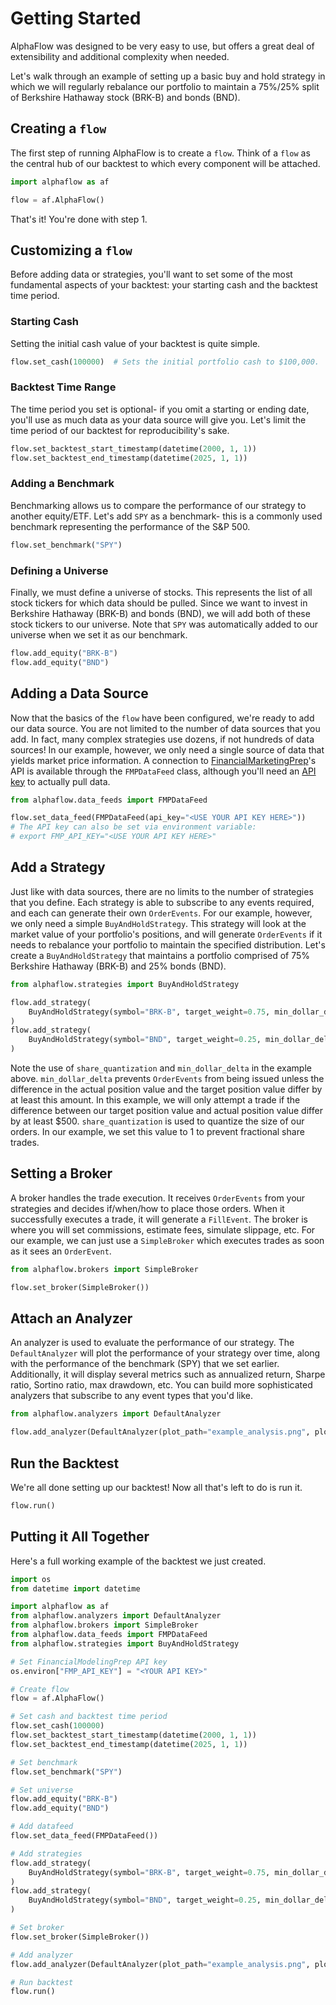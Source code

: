 # Getting Started

AlphaFlow was designed to be very easy to use, but offers a great deal of extensibility and additional complexity when needed.

Let's walk through an example of setting up a basic buy and hold strategy in which we will regularly rebalance our portfolio to maintain a 75%/25% split of Berkshire Hathaway stock (BRK-B) and bonds (BND).

## Creating a `flow`
The first step of running AlphaFlow is to create a `flow`. Think of a `flow` as the central hub of our backtest to which every component will be attached.

```python
import alphaflow as af

flow = af.AlphaFlow()
```
That's it! You're done with step 1.

## Customizing a `flow`
Before adding data or strategies, you'll want to set some of the most fundamental aspects of your backtest: your starting cash and the backtest time period. 

### Starting Cash
Setting the initial cash value of your backtest is quite simple.

```python
flow.set_cash(100000)  # Sets the initial portfolio cash to $100,000.
```

### Backtest Time Range
The time period you set is optional- if you omit a starting or ending date, you'll use as much data as your data source will give you. Let's limit the time period of our backtest for reproducibility's sake.

```python
flow.set_backtest_start_timestamp(datetime(2000, 1, 1))
flow.set_backtest_end_timestamp(datetime(2025, 1, 1))
```

### Adding a Benchmark
Benchmarking allows us to compare the performance of our strategy to another equity/ETF. Let's add `SPY` as a benchmark- this is a commonly used benchmark representing the performance of the S&P 500.

```python
flow.set_benchmark("SPY")
```

### Defining a Universe
Finally, we must define a universe of stocks. This represents the list of all stock tickers for which data should be pulled. Since we want to invest in Berkshire Hathaway (BRK-B) and bonds (BND), we will add both of these stock tickers to our universe. Note that `SPY` was automatically added to our universe when we set it as our benchmark.

```python
flow.add_equity("BRK-B")
flow.add_equity("BND")
```

## Adding a Data Source
Now that the basics of the `flow` have been configured, we're ready to add our data source. You are not limited to the number of data sources that you add. In fact, many complex strategies use dozens, if not hundreds of data sources! In our example, however, we only need a single source of data that yields market price information. A connection to [FinancialMarketingPrep](https://site.financialmodelingprep.com/)'s API is available through the `FMPDataFeed` class, although you'll need an [API key](https://site.financialmodelingprep.com/developer/docs) to actually pull data.

```python
from alphaflow.data_feeds import FMPDataFeed

flow.set_data_feed(FMPDataFeed(api_key="<USE YOUR API KEY HERE>"))
# The API key can also be set via environment variable:
# export FMP_API_KEY="<USE YOUR API KEY HERE>"
```

## Add a Strategy
Just like with data sources, there are no limits to the number of strategies that you define. Each strategy is able to subscribe to any events required, and each can generate their own `OrderEvents`. For our example, however, we only need a simple `BuyAndHoldStrategy`. This strategy will look at the market value of your portfolio's positions, and will generate `OrderEvents` if it needs to rebalance your portfolio to maintain the specified distribution. Let's create a `BuyAndHoldStrategy` that maintains a portfolio comprised of 75% Berkshire Hathaway (BRK-B) and 25% bonds (BND).

```python
from alphaflow.strategies import BuyAndHoldStrategy

flow.add_strategy(
    BuyAndHoldStrategy(symbol="BRK-B", target_weight=0.75, min_dollar_delta=500, share_quantization=1),
)
flow.add_strategy(
    BuyAndHoldStrategy(symbol="BND", target_weight=0.25, min_dollar_delta=500, share_quantization=1),
)
```
Note the use of `share_quantization` and `min_dollar_delta` in the example above. `min_dollar_delta` prevents `OrderEvents` from being issued unless the difference in the actual position value and the target position value differ by at least this amount. In this example, we will only attempt a trade if the difference between our target position value and actual position value differ by at least $500. `share_quantization` is used to quantize the size of our orders. In our example, we set this value to 1 to prevent fractional share trades.

## Setting a Broker
A broker handles the trade execution. It receives `OrderEvents` from your strategies and decides if/when/how to place those orders. When it successfully executes a trade, it will generate a `FillEvent`. The broker is where you will set commissions, estimate fees, simulate slippage, etc. For our example, we can just use a `SimpleBroker` which executes trades as soon as it sees an `OrderEvent`.

```python
from alphaflow.brokers import SimpleBroker

flow.set_broker(SimpleBroker())
```

## Attach an Analyzer
An analyzer is used to evaluate the performance of our strategy. The `DefaultAnalyzer` will plot the performance of your strategy over time, along with the performance of the benchmark (SPY) that we set earlier. Additionally, it will display several metrics such as annualized return, Sharpe ratio, Sortino ratio, max drawdown, etc. You can build more sophisticated analyzers that subscribe to any event types that you'd like.

```python
from alphaflow.analyzers import DefaultAnalyzer

flow.add_analyzer(DefaultAnalyzer(plot_path="example_analysis.png", plot_title="Example Analysis"))
```

## Run the Backtest
We're all done setting up our backtest! Now all that's left to do is run it.

```python
flow.run()
```

## Putting it All Together
Here's a full working example of the backtest we just created.
```python
import os
from datetime import datetime

import alphaflow as af
from alphaflow.analyzers import DefaultAnalyzer
from alphaflow.brokers import SimpleBroker
from alphaflow.data_feeds import FMPDataFeed
from alphaflow.strategies import BuyAndHoldStrategy

# Set FinancialModelingPrep API key
os.environ["FMP_API_KEY"] = "<YOUR API KEY>"

# Create flow
flow = af.AlphaFlow()

# Set cash and backtest time period
flow.set_cash(100000)
flow.set_backtest_start_timestamp(datetime(2000, 1, 1))
flow.set_backtest_end_timestamp(datetime(2025, 1, 1))

# Set benchmark
flow.set_benchmark("SPY")

# Set universe
flow.add_equity("BRK-B")
flow.add_equity("BND")

# Add datafeed
flow.set_data_feed(FMPDataFeed())

# Add strategies
flow.add_strategy(
    BuyAndHoldStrategy(symbol="BRK-B", target_weight=0.75, min_dollar_delta=500, share_quantization=1),
)
flow.add_strategy(
    BuyAndHoldStrategy(symbol="BND", target_weight=0.25, min_dollar_delta=500, share_quantization=1),
)

# Set broker
flow.set_broker(SimpleBroker())

# Add analyzer
flow.add_analyzer(DefaultAnalyzer(plot_path="example_analysis.png", plot_title="Example Analysis"))

# Run backtest
flow.run()
```
